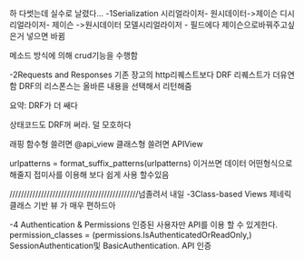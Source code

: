 ﻿하 다썻는데 실수로 날렸다...
-1Serialization
시리얼라이저- 원시데이터->제이슨
디시리얼라이저- 제이슨 ->원시데이터
모델시리얼라이저 - 필드에다 제이슨으로바꿔주고싶은거 넣으면 바뀜

메소드 방식에 의해 crud기능을 수행함

-2Requests and Responses
기존 장고의 http리퀘스트보다 DRF 리퀘스트가 더유연함
DRF의 리스폰스는 올바른 내용을 선택해서 리턴해줌 

요약: DRF가 더 쌔다

상태코드도 DRF꺼 써라. 덜 모호하다

래핑
함수형 쓸려면 @api_view
클래스형 쓸려면 APIView

urlpatterns = format_suffix_patterns(urlpatterns) 
이거쓰면 데이터 어떤형식으로 해줄지 접미사를 이용해 보다 쉽게 사용 할수있음

/////////////////////////////////////////////넘졸려서 내일 
-3Class-based Views
제네릭 클래스 기반 뷰 가 매우 편하드아 

-4 Authentication & Permissions
인증된 사용자만 API를 이용 할 수 있게한다.
permission_classes = (permissions.IsAuthenticatedOrReadOnly,)
SessionAuthentication및 BasicAuthentication. API 인증 
